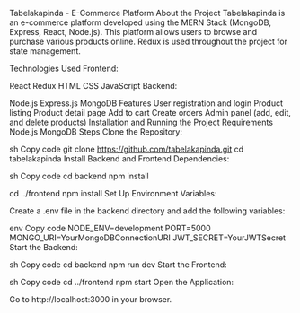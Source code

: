 Tabelakapinda - E-Commerce Platform
About the Project
Tabelakapinda is an e-commerce platform developed using the MERN Stack (MongoDB, Express, React, Node.js). This platform allows users to browse and purchase various products online. Redux is used throughout the project for state management.

Technologies Used
Frontend:

React
Redux
HTML
CSS
JavaScript
Backend:

Node.js
Express.js
MongoDB
Features
User registration and login
Product listing
Product detail page
Add to cart
Create orders
Admin panel (add, edit, and delete products)
Installation and Running the Project
Requirements
Node.js
MongoDB
Steps
Clone the Repository:

sh
Copy code
git clone https://github.com/tabelakapinda.git
cd tabelakapinda
Install Backend and Frontend Dependencies:

sh
Copy code
cd backend
npm install

cd ../frontend
npm install
Set Up Environment Variables:

Create a .env file in the backend directory and add the following variables:

env
Copy code
NODE_ENV=development
PORT=5000
MONGO_URI=YourMongoDBConnectionURI
JWT_SECRET=YourJWTSecret
Start the Backend:

sh
Copy code
cd backend
npm run dev
Start the Frontend:

sh
Copy code
cd ../frontend
npm start
Open the Application:

Go to http://localhost:3000 in your browser.
